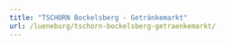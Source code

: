 ```yaml
---
title: "TSCHORN Bockelsberg - Getränkemarkt"
url: /lueneburg/tschorn-bockelsberg-getraenkemarkt/
---
```

